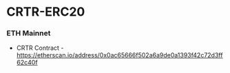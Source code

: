 # CRTR-ERC20

### ETH Mainnet

- CRTR Contract - https://etherscan.io/address/0x0ac65666f502a6a9de0a1393f42c72d3ff62c40f
